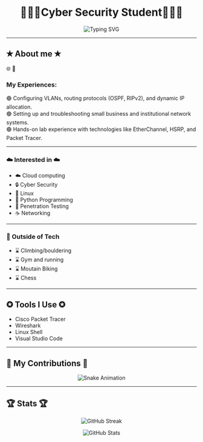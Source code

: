 <h1 align="center">👨🏻‍💻Cyber Security Student👨🏻‍💻</h1>

<p align="center">
  <img src="https://readme-typing-svg.herokuapp.com?font=Fira+Code&size=22&pause=1000&color=0CFF80&width=435&lines=👨🏻‍💻Cyber+Security+Student👨🏻‍💻" alt="Typing SVG">
</p>

---

## ✭ About me ✭
🌐 
📜 

### My Experiences:
🟢 Configuring VLANs, routing protocols (OSPF, RIPv2), and dynamic IP allocation.  
🟢 Setting up and troubleshooting small business and institutional network systems.  
🟢 Hands-on lab experience with technologies like EtherChannel, HSRP, and Packet Tracer.  

---

### ☁️ Interested in ☁️  
- ☁️ Cloud computing  
- 🔒 Cyber Security  
- 🐧 Linux  
- 🐍 Python Programming  
- 🔵 Penetration Testing  
- ☕️ Networking 

---

### 🌟 Outside of Tech  
- ⌛️ Climbing/bouldering
- ⌛️ Gym and running
- ⌛️ Moutain Biking
- ⌛️ Chess

---

## ✪ Tools I Use ✪  
- Cisco Packet Tracer  
- Wireshark  
- Linux Shell  
- Visual Studio Code  

---

## 🔷 My Contributions 🔷  
<p align="center">
  <img src="https://github.com/username/username/blob/output/github-contribution-grid-snake.svg" alt="Snake Animation">
</p>

---

## 🏆 Stats 🏆  
<p align="center">
  <img src="https://github-readme-streak-stats.herokuapp.com/?user=CptHilda0079&theme=dark" alt="GitHub Streak">
</p>
<p align="center">
  <img src="https://github-readme-stats.vercel.app/api?username=CptHilda0079&show_icons=true&theme=radical" alt="GitHub Stats">
</p>
